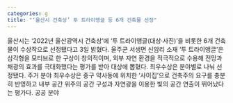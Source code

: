 ```yaml
---
categories: g
title: "‘울산시 건축상’ 투 트라이앵글 등 6개 건축물 선정"
---
```

울산시는 ‘2022년 울산광역시 건축상’에 ‘투 트라이앵글(대상·사진)’을 비롯한 6개 건축물이 수상작으로 선정됐다고 3일 밝혔다. 울주군 서생면 신암리 소재 ‘투 트라이앵글’은 삼각형을 모티브로 한 구상이 창의적이며, 외부 자연 환경을 적극적으로 수용해 전망과 채광의 효과를 극대화했다는 평가를 받아 대상에 뽑혔다. 최우수상은 분야별로 나눠 선정됐다. 주거 분야 최우수상은 중구 약사동에 위치한 ‘사이집’으로 건축주의 요구를 충분히 반영하고 내부 공간 위주의 공간 구성과 자연광을 이용한 빛의 공간 연출이 뛰어났다는 평가다. 공공 분야